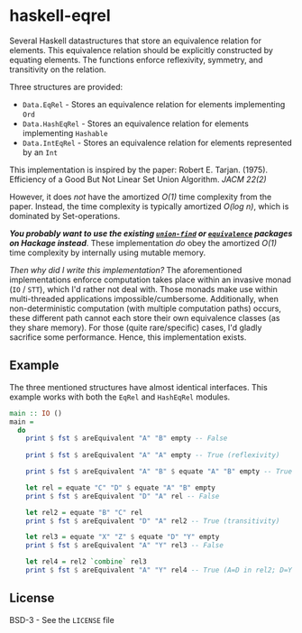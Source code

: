 # haskell-eqrel

Several Haskell datastructures that store an equivalence relation for elements. This equivalence relation should be explicitly constructed by equating elements. The functions enforce reflexivity, symmetry, and transitivity on the relation.

Three structures are provided:
* `Data.EqRel` - Stores an equivalence relation for elements implementing `Ord`
* `Data.HashEqRel` - Stores an equivalence relation for elements implementing `Hashable`
* `Data.IntEqRel` - Stores an equivalence relation for elements represented by an `Int`

This implementation is inspired by the paper:
Robert E. Tarjan. (1975). Efficiency of a Good But Not Linear Set Union Algorithm. _JACM 22(2)_

However, it does _not_ have the amortized _O(1)_ time complexity from the paper. Instead, the time complexity is typically amortized _O(log n)_, which is dominated by Set-operations.

***You probably want to use the existing [`union-find`](https://hackage.haskell.org/package/union-find) or [`equivalence`](https://hackage.haskell.org/package/equivalence) packages on Hackage instead***. These implementation _do_ obey the amortized _O(1)_ time complexity by internally using mutable memory.

_Then why did I write this implementation?_ The aforementioned implementations enforce computation takes place within an invasive monad (`IO` / `STT`), which I'd rather not deal with. Those monads make use within multi-threaded applications impossible/cumbersome. Additionally, when non-deterministic computation (with multiple computation paths) occurs, these different path cannot each store their own equivalence classes (as they share memory). For those (quite rare/specific) cases, I'd gladly sacrifice some performance. Hence, this implementation exists.

## Example
The three mentioned structures have almost identical interfaces. This example works with both the `EqRel` and `HashEqRel` modules.

```haskell
main :: IO ()
main =
  do
    print $ fst $ areEquivalent "A" "B" empty -- False
    
    print $ fst $ areEquivalent "A" "A" empty -- True (reflexivity)

    print $ fst $ areEquivalent "A" "B" $ equate "A" "B" empty -- True

    let rel = equate "C" "D" $ equate "A" "B" empty
    print $ fst $ areEquivalent "D" "A" rel -- False

    let rel2 = equate "B" "C" rel
    print $ fst $ areEquivalent "D" "A" rel2 -- True (transitivity)

    let rel3 = equate "X" "Z" $ equate "D" "Y" empty
    print $ fst $ areEquivalent "A" "Y" rel3 -- False

    let rel4 = rel2 `combine` rel3
    print $ fst $ areEquivalent "A" "Y" rel4 -- True (A=D in rel2; D=Y in rel3)
```

## License
BSD-3 - See the `LICENSE` file
